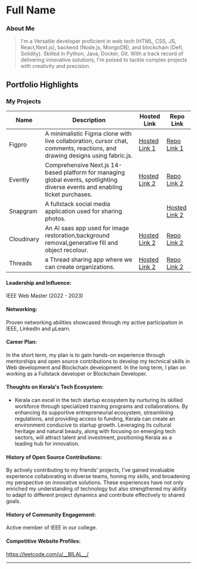 # Full Name 

### About Me

> I'm a Versatile developer proficient in web tech (HTML, CSS, JS, React,Next.js), backend (Node.js, MongoDB), and blockchain (Defi, Solidity). Skilled in Python, Java, Docker, Git. With a track record of delivering innovative solutions, I'm poised to tackle complex projects with creativity and precision.

## Portfolio Highlights

### My Projects

| Name                | Description                                                               | Hosted Link                              | Repo Link                                                      |
|---------------------|---------------------------------------------------------------------------|------------------------------------------|----------------------------------------------------------------|
| Figpro |  A minimalistic Figma clone with live collaboration, cursor chat, comments, reactions, and drawing designs using fabric.js.                                              | [Hosted Link 1](https://figpro-nine.vercel.app/)    | [Repo Link 1](https://github.com/Bilalbasheer100/next14_liveblocks_fabricJs_figpro?tab=readme-ov-file)             |
| Evently | Comprehensive Next.js 14-based platform for managing global events, spotlighting diverse events and enabling ticket purchases.                                              | [Hosted Link 2](https://event-app-kohl.vercel.app/)    | [Repo Link 2](https://github.com/Bilalbasheer100/next14_clerk_event-app)             |
| Snapgram|A fullstack social media application used for sharing photos. |                                              | [Hosted Link 2](https://react-tanstack-appwrite-socialmedia.vercel.app/)    | [Repo Link 2](https://github.com/Bilalbasheer100/react_tanstack_appwrite_socialmedia)             |
| Cloudinary | An AI saas app used for image restoration,background removal,generative fill and object recolour.                                              | [Hosted Link 2](https://imaginify-two-xi.vercel.app/)    | [Repo Link 2](https://github.com/Bilalbasheer100/next14_cloudinary_clerk_stripe_imaginify)             |
| Threads | a Thread sharing app where we can create organizations.                                              | [Hosted Link 2](https://threadzz.vercel.app/)    | [Repo Link 2](https://github.com/Bilalbasheer100/next13.4_clerk_taillwind_thread_application)             |


#### Leadership and Influence:

IEEE Web Master (2022 - 2023)

#### Networking:

Proven networking abilities showcased through my active participation in IEEE, LinkedIn and μLearn.

#### Career Plan:

In the short term, my plan is to gain hands-on experience through mentorships and open source contributions to develop my technical skills in Web development and Blockchain development.
In the long term, I plan on working as a Fullstack developer or Blockchain Developer.
#### Thoughts on Kerala's Tech Ecosystem:

- Kerala can excel in the tech startup ecosystem by nurturing its skilled workforce through specialized training programs and collaborations. By enhancing its supportive entrepreneurial ecosystem, streamlining regulations, and providing access to funding, Kerala can create an environment conducive to startup growth. Leveraging its cultural heritage and natural beauty, along with focusing on emerging tech sectors, will attract talent and investment, positioning Kerala as a leading hub for innovation.

#### History of Open Source Contributions:

By actively contributing to my friends' projects, I've gained invaluable experience collaborating in diverse teams, honing my skills, and broadening my perspective on innovative solutions. These experiences have not only enriched my understanding of technology but also strengthened my ability to adapt to different project dynamics and contribute effectively to shared goals.

#### History of Community Engagement:

Active member of IEEE in our college.


#### Competitive Website Profiles:

https://leetcode.com/u/__BILAL__/





---
